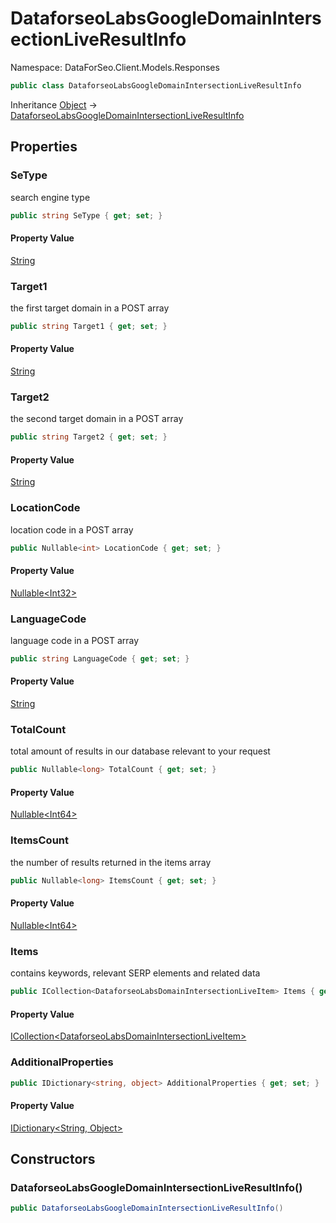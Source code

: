 # DataforseoLabsGoogleDomainIntersectionLiveResultInfo

Namespace: DataForSeo.Client.Models.Responses

```csharp
public class DataforseoLabsGoogleDomainIntersectionLiveResultInfo
```

Inheritance [Object](https://docs.microsoft.com/en-us/dotnet/api/system.object) → [DataforseoLabsGoogleDomainIntersectionLiveResultInfo](./dataforseo.client.models.responses.dataforseolabsgoogledomainintersectionliveresultinfo.md)

## Properties

### **SeType**

search engine type

```csharp
public string SeType { get; set; }
```

#### Property Value

[String](https://docs.microsoft.com/en-us/dotnet/api/system.string)<br>

### **Target1**

the first target domain in a POST array

```csharp
public string Target1 { get; set; }
```

#### Property Value

[String](https://docs.microsoft.com/en-us/dotnet/api/system.string)<br>

### **Target2**

the second target domain in a POST array

```csharp
public string Target2 { get; set; }
```

#### Property Value

[String](https://docs.microsoft.com/en-us/dotnet/api/system.string)<br>

### **LocationCode**

location code in a POST array

```csharp
public Nullable<int> LocationCode { get; set; }
```

#### Property Value

[Nullable&lt;Int32&gt;](https://docs.microsoft.com/en-us/dotnet/api/system.nullable-1)<br>

### **LanguageCode**

language code in a POST array

```csharp
public string LanguageCode { get; set; }
```

#### Property Value

[String](https://docs.microsoft.com/en-us/dotnet/api/system.string)<br>

### **TotalCount**

total amount of results in our database relevant to your request

```csharp
public Nullable<long> TotalCount { get; set; }
```

#### Property Value

[Nullable&lt;Int64&gt;](https://docs.microsoft.com/en-us/dotnet/api/system.nullable-1)<br>

### **ItemsCount**

the number of results returned in the items array

```csharp
public Nullable<long> ItemsCount { get; set; }
```

#### Property Value

[Nullable&lt;Int64&gt;](https://docs.microsoft.com/en-us/dotnet/api/system.nullable-1)<br>

### **Items**

contains keywords, relevant SERP elements and related data

```csharp
public ICollection<DataforseoLabsDomainIntersectionLiveItem> Items { get; set; }
```

#### Property Value

[ICollection&lt;DataforseoLabsDomainIntersectionLiveItem&gt;](./dataforseo.client.models.dataforseolabsdomainintersectionliveitem.md)<br>

### **AdditionalProperties**

```csharp
public IDictionary<string, object> AdditionalProperties { get; set; }
```

#### Property Value

[IDictionary&lt;String, Object&gt;](https://docs.microsoft.com/en-us/dotnet/api/system.collections.generic.idictionary-2)<br>

## Constructors

### **DataforseoLabsGoogleDomainIntersectionLiveResultInfo()**

```csharp
public DataforseoLabsGoogleDomainIntersectionLiveResultInfo()
```
